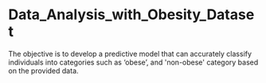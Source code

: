 # Data_Analysis_with_Obesity_Dataset
The objective is to develop a predictive model that can accurately classify individuals into categories such as ‘obese’, and 'non-obese' category based on the provided data. 
